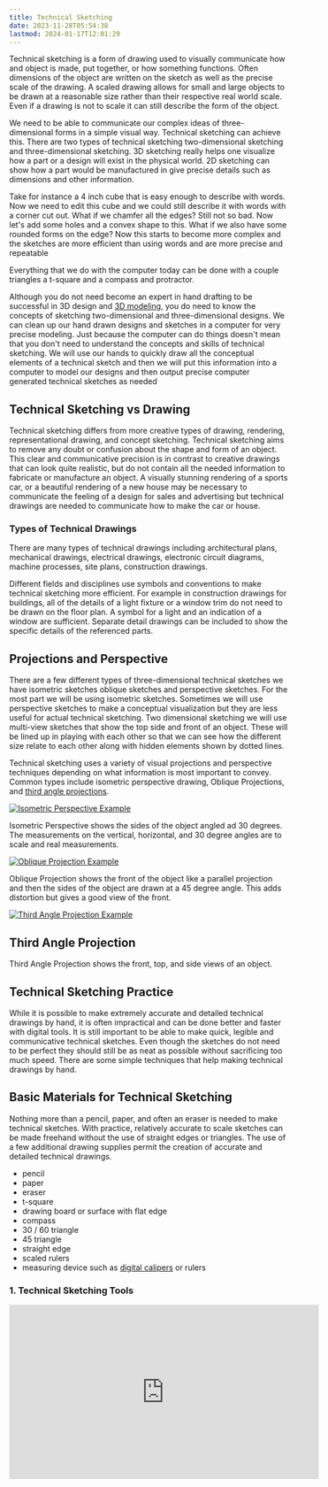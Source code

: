 ```yaml
---
title: Technical Sketching
date: 2023-11-28T05:54:38
lastmod: 2024-01-17T12:01:29
---
```


Technical sketching is a form of drawing used to visually communicate how and object is made, put together, or how something functions. Often dimensions of the object are written on the sketch as well as the precise scale of the drawing. A scaled drawing allows for small and large objects to be drawn at a reasonable size rather than their respective real world scale. Even if a drawing is not to scale it can still describe the form of the object.

We need to be able to communicate our complex ideas of three-dimensional forms in a simple visual way. Technical sketching can achieve this. There are two types of technical sketching two-dimensional sketching and three-dimensional sketching. 3D sketching really helps one visualize how a part or a design will exist in the physical world. 2D sketching can show how a part would be manufactured in give precise details such as dimensions and other information.

Take for instance a 4 inch cube that is easy enough to describe with words. Now we need to edit this cube and we could still describe it with words with a corner cut out. What if we chamfer all the edges? Still not so bad. Now let's add some holes and a convex shape to this. What if we also have some rounded forms on the edge? Now this starts to become more complex and the sketches are more efficient than using words and are more precise and repeatable

Everything that we do with the computer today can be done with a couple triangles a t-square and a compass and protractor.

Although you do not need become an expert in hand drafting to be successful in 3D design and [3D modeling](../3d-modeling/3d-modeling.md), you do need to know the concepts of sketching two-dimensional and three-dimensional designs. We can clean up our hand drawn designs and sketches in a computer for very precise modeling. Just because the computer can do things doesn't mean that you don't need to understand the concepts and skills of technical sketching. We will use our hands to quickly draw all the conceptual elements of a technical sketch and then we will put this information into a computer to model our designs and then output precise computer generated technical sketches as needed

## Technical Sketching vs Drawing

Technical sketching differs from more creative types of drawing, rendering, representational drawing, and concept sketching. Technical sketching aims to remove any doubt or confusion about the shape and form of an object. This clear and communicative precision is in contrast to creative drawings that can look quite realistic, but do not contain all the needed information to fabricate or manufacture an object. A visually stunning rendering of a sports car, or a beautiful rendering of a new house may be necessary to communicate the feeling of a design for sales and advertising but technical drawings are needed to communicate how to make the car or house.

### Types of Technical Drawings

There are many types of technical drawings including architectural plans, mechanical drawings, electrical drawings, electronic circuit diagrams, machine processes, site plans, construction drawings.

Different fields and disciplines use symbols and conventions to make technical sketching more efficient. For example in construction drawings for buildings, all of the details of a light fixture or a window trim do not need to be drawn on the floor plan. A symbol for a light and an indication of a window are sufficient. Separate detail drawings can be included to show the specific details of the referenced parts.

## Projections and Perspective

There are a few different types of three-dimensional technical sketches we have isometric sketches oblique sketches and perspective sketches. For the most part we will be using isometric sketches. Sometimes we will use perspective sketches to make a conceptual visualization but they are less useful for actual technical sketching. Two dimensional sketching we will use multi-view sketches that show the top side and front of an object. These will be lined up in playing with each other so that we can see how the different size relate to each other along with hidden elements shown by dotted lines.

Technical sketching uses a variety of visual projections and perspective techniques depending on what information is most important to convey. Common types include isometric perspective drawing, Oblique Projections, and [third angle projections](./third-angle-projection.md).

<div class="gallery-grid">

<div class="image-card">

[![Isometric Perspective Example](./attachments/2022-10-08-isometric-perspective.png)](./attachments/2022-10-08-isometric-perspective.png)

Isometric Perspective shows the sides of the object angled ad 30 degrees. The measurements on the vertical, horizontal, and 30 degree angles are to scale and real measurements.

</div>
<div class="image-card">

[![Oblique Projection Example](./attachments/2022-10-08-oblique-projection.png)](./attachments/2022-10-08-oblique-projection.png)

Oblique Projection shows the front of the object like a parallel projection and then the sides of the object are drawn at a 45 degree angle. This adds distortion but gives a good view of the front.

</div>
<div class="image-card">

[![Third Angle Projection Example](./attachments/20220111-Third-Angle-Projection-Example-Jimmy-Kuehnle.jpg)](./attachments/20220111-Third-Angle-Projection-Example-Jimmy-Kuehnle.jpg)

## Third Angle Projection

Third Angle Projection shows the front, top, and side views of an object.

</div>
</div>

## Technical Sketching Practice

While it is possible to make extremely accurate and detailed technical drawings by hand, it is often impractical and can be done better and faster with digital tools. It is still important to be able to make quick, legible and communicative technical sketches. Even though the sketches do not need to be perfect they should still be as neat as possible without sacrificing too much speed. There are some simple techniques that help making technical drawings by hand.

## Basic Materials for Technical Sketching

Nothing more than a pencil, paper, and often an eraser is needed to make technical sketches. With practice, relatively accurate to scale sketches can be made freehand without the use of straight edges or triangles. The use of a few additional drawing supplies permit the creation of accurate and detailed technical drawings.

- pencil
- paper
- eraser
- t-square
- drawing board or surface with flat edge
- compass
- 30 / 60 triangle
- 45 triangle
- straight edge
- scaled rulers
- measuring device such as [digital calipers](../making/how-to-use-digital-calipers.md) or rulers

<div class="video-grid">

<div class="video-card">

### 1. Technical Sketching Tools

<div class="iframe-16-9-container"><iframe class="youTubeIframe" width="560" height="315" src="https://www.youtube.com/embed/QaTlzXEHu4g?si=_tPGUNxlX1x5SiTk" title="YouTube video player" frameborder="0" allow="accelerometer; autoplay; clipboard-write; encrypted-media; gyroscope; picture-in-picture; web-share" allowfullscreen></iframe>
</div>
</div>

</div>
